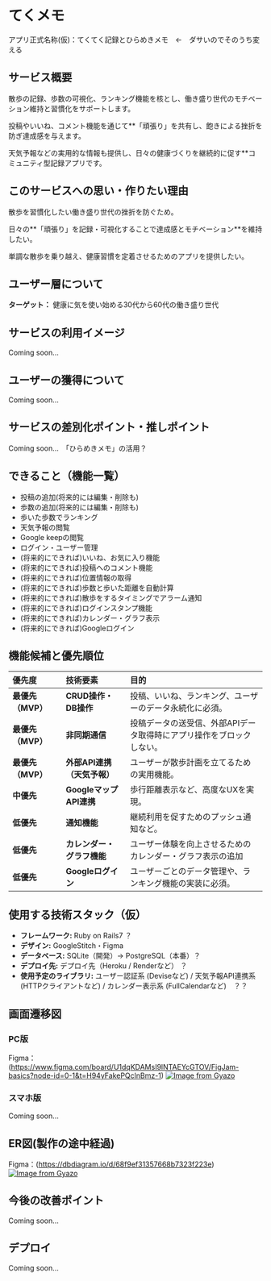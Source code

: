 # **てくメモ**

アプリ正式名称(仮)：てくてく記録とひらめきメモ　←　ダサいのでそのうち変える

## サービス概要
散歩の記録、歩数の可視化、ランキング機能を核とし、働き盛り世代のモチベーション維持と習慣化をサポートします。

投稿やいいね、コメント機能を通じて**「頑張り」を共有し、飽きによる挫折を防ぎ達成感を与えます。

天気予報などの実用的な情報も提供し、日々の健康づくりを継続的に促す**コミュニティ型記録アプリです。

## このサービスへの思い・作りたい理由
散歩を習慣化したい働き盛り世代の挫折を防ぐため。

日々の**「頑張り」を記録・可視化することで達成感とモチベーション**を維持したい。

単調な散歩を乗り越え、健康習慣を定着させるためのアプリを提供したい。

## ユーザー層について
**ターゲット：** 健康に気を使い始める30代から60代の働き盛り世代

## サービスの利用イメージ
Coming soon…

## ユーザーの獲得について
Coming soon…

## サービスの差別化ポイント・推しポイント
Coming soon…　「ひらめきメモ」の活用？

## できること（機能一覧）
* 投稿の追加(将来的には編集・削除も)
* 歩数の追加(将来的には編集・削除も)
* 歩いた歩数でランキング
* 天気予報の閲覧
* Google keepの閲覧
* ログイン・ユーザー管理
* (将来的にできれば)いいね、お気に入り機能
* (将来的にできれば)投稿へのコメント機能
* (将来的にできれば)位置情報の取得
* (将来的にできれば)歩数と歩いた距離を自動計算
* (将来的にできれば)散歩をするタイミングでアラーム通知
* (将来的にできれば)ログインスタンプ機能
* (将来的にできれば)カレンダー・グラフ表示
* (将来的にできれば)Googleログイン

## 機能候補と優先順位

| 優先度 | 技術要素 | 目的 |
| :--- | :--- | :--- |
| **最優先（MVP）**| **CRUD操作・DB操作** | 投稿、いいね、ランキング、ユーザーのデータ永続化に必須。 |
| **最優先（MVP）**| **非同期通信** | 投稿データの送受信、外部APIデータ取得時にアプリ操作をブロックしない。 |
| **最優先（MVP）**| **外部API連携（天気予報）** | ユーザーが散歩計画を立てるための実用機能。 |
| **中優先** | **GoogleマップAPI連携** | 歩行距離表示など、高度なUXを実現。 |
| **低優先** | **通知機能** | 継続利用を促すためのプッシュ通知など。 |
| **低優先** | **カレンダー・グラフ機能** | ユーザー体験を向上させるためのカレンダー・グラフ表示の追加 |
| **低優先** | **Googleログイン** | ユーザーごとのデータ管理や、ランキング機能の実装に必須。 |

## 使用する技術スタック（仮）

* **フレームワーク:**  Ruby on Rails7 ？
* **デザイン:**  GoogleStitch・Figma
* **データベース:**  SQLite（開発）→ PostgreSQL（本番）？
* **デプロイ先:**  デプロイ先（Heroku / Renderなど） ？
* **使用予定のライブラリ:**  ユーザー認証系 (Deviseなど) / 天気予報API連携系 (HTTPクライアントなど) / カレンダー表示系 (FullCalendarなど)　？？

## 画面遷移図
### PC版
Figma：(https://www.figma.com/board/U1dqKDAMsI9lNTAEYcGTOV/FigJam-basics?node-id=0-1&t=H94yFakePQclnBmz-1)
[![Image from Gyazo](https://i.gyazo.com/9e2b9dd75a3a30c0fbcdeb74a55ca588.png)](https://gyazo.com/9e2b9dd75a3a30c0fbcdeb74a55ca588)

### スマホ版
Coming soon…

## ER図(製作の途中経過)
Figma：(https://dbdiagram.io/d/68f9ef31357668b7323f223e)
[![Image from Gyazo](https://i.gyazo.com/2298e5f3e798b6f5b128acc89b4ab6df.png)](https://gyazo.com/2298e5f3e798b6f5b128acc89b4ab6df)

## 今後の改善ポイント
Coming soon…

## デプロイ
Coming soon…
